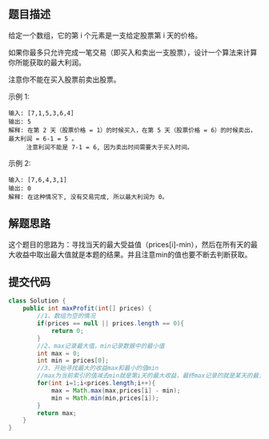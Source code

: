 ## 题目描述

给定一个数组，它的第 i 个元素是一支给定股票第 i 天的价格。

如果你最多只允许完成一笔交易（即买入和卖出一支股票），设计一个算法来计算你所能获取的最大利润。

注意你不能在买入股票前卖出股票。

示例 1:


```
输入: [7,1,5,3,6,4]
输出: 5
解释: 在第 2 天（股票价格 = 1）的时候买入，在第 5 天（股票价格 = 6）的时候卖出，最大利润 = 6-1 = 5 。
     注意利润不能是 7-1 = 6, 因为卖出时间需要大于买入时间。
```

示例 2:


```
输入: [7,6,4,3,1]
输出: 0
解释: 在这种情况下, 没有交易完成, 所以最大利润为 0。
```


## 解题思路

这个题目的思路为：寻找当天的最大受益值（prices[i]-min），然后在所有天的最大收益中取出最大值就是本题的结果。并且注意min的值也要不断去判断获取。

## 提交代码


```java
class Solution {
    public int maxProfit(int[] prices) {
        //1、数组为空的情况
        if(prices == null || prices.length == 0){
            return 0;
        }
        //2、max记录最大值，min记录数据中的最小值
        int max = 0;
        int min = prices[0];
        //3、开始寻找最大的收益max和最小的值min
        //max为当前索引的值减去min就是第i天的最大收益，最终max记录的就是某天的最大收益
        for(int i=1;i<prices.length;i++){
            max = Math.max(max,prices[i] - min);
            min = Math.min(min,prices[i]);
        }
        return max;
    }
}
```
